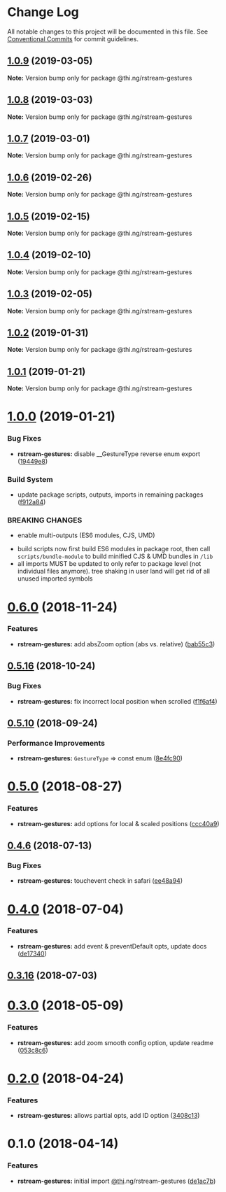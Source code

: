 # Change Log

All notable changes to this project will be documented in this file.
See [Conventional Commits](https://conventionalcommits.org) for commit guidelines.

## [1.0.9](https://github.com/thi-ng/umbrella/compare/@thi.ng/rstream-gestures@1.0.8...@thi.ng/rstream-gestures@1.0.9) (2019-03-05)

**Note:** Version bump only for package @thi.ng/rstream-gestures





## [1.0.8](https://github.com/thi-ng/umbrella/compare/@thi.ng/rstream-gestures@1.0.7...@thi.ng/rstream-gestures@1.0.8) (2019-03-03)

**Note:** Version bump only for package @thi.ng/rstream-gestures





## [1.0.7](https://github.com/thi-ng/umbrella/compare/@thi.ng/rstream-gestures@1.0.6...@thi.ng/rstream-gestures@1.0.7) (2019-03-01)

**Note:** Version bump only for package @thi.ng/rstream-gestures





## [1.0.6](https://github.com/thi-ng/umbrella/compare/@thi.ng/rstream-gestures@1.0.5...@thi.ng/rstream-gestures@1.0.6) (2019-02-26)

**Note:** Version bump only for package @thi.ng/rstream-gestures





## [1.0.5](https://github.com/thi-ng/umbrella/compare/@thi.ng/rstream-gestures@1.0.4...@thi.ng/rstream-gestures@1.0.5) (2019-02-15)

**Note:** Version bump only for package @thi.ng/rstream-gestures





## [1.0.4](https://github.com/thi-ng/umbrella/compare/@thi.ng/rstream-gestures@1.0.3...@thi.ng/rstream-gestures@1.0.4) (2019-02-10)

**Note:** Version bump only for package @thi.ng/rstream-gestures





## [1.0.3](https://github.com/thi-ng/umbrella/compare/@thi.ng/rstream-gestures@1.0.2...@thi.ng/rstream-gestures@1.0.3) (2019-02-05)

**Note:** Version bump only for package @thi.ng/rstream-gestures





## [1.0.2](https://github.com/thi-ng/umbrella/compare/@thi.ng/rstream-gestures@1.0.1...@thi.ng/rstream-gestures@1.0.2) (2019-01-31)

**Note:** Version bump only for package @thi.ng/rstream-gestures





## [1.0.1](https://github.com/thi-ng/umbrella/compare/@thi.ng/rstream-gestures@1.0.0...@thi.ng/rstream-gestures@1.0.1) (2019-01-21)

**Note:** Version bump only for package @thi.ng/rstream-gestures





# [1.0.0](https://github.com/thi-ng/umbrella/compare/@thi.ng/rstream-gestures@0.6.9...@thi.ng/rstream-gestures@1.0.0) (2019-01-21)


### Bug Fixes

* **rstream-gestures:** disable __GestureType reverse enum export ([19449e8](https://github.com/thi-ng/umbrella/commit/19449e8))


### Build System

* update package scripts, outputs, imports in remaining packages ([f912a84](https://github.com/thi-ng/umbrella/commit/f912a84))


### BREAKING CHANGES

* enable multi-outputs (ES6 modules, CJS, UMD)

- build scripts now first build ES6 modules in package root, then call
  `scripts/bundle-module` to build minified CJS & UMD bundles in `/lib`
- all imports MUST be updated to only refer to package level
  (not individual files anymore). tree shaking in user land will get rid of
  all unused imported symbols


# [0.6.0](https://github.com/thi-ng/umbrella/compare/@thi.ng/rstream-gestures@0.5.18...@thi.ng/rstream-gestures@0.6.0) (2018-11-24)


### Features

* **rstream-gestures:** add absZoom option (abs vs. relative) ([bab55c3](https://github.com/thi-ng/umbrella/commit/bab55c3))


## [0.5.16](https://github.com/thi-ng/umbrella/compare/@thi.ng/rstream-gestures@0.5.15...@thi.ng/rstream-gestures@0.5.16) (2018-10-24)


### Bug Fixes

* **rstream-gestures:** fix incorrect local position when scrolled ([f1f6af4](https://github.com/thi-ng/umbrella/commit/f1f6af4))


<a name="0.5.10"></a>
## [0.5.10](https://github.com/thi-ng/umbrella/compare/@thi.ng/rstream-gestures@0.5.9...@thi.ng/rstream-gestures@0.5.10) (2018-09-24)


### Performance Improvements

* **rstream-gestures:** `GestureType` => const enum ([8e4fc90](https://github.com/thi-ng/umbrella/commit/8e4fc90))


<a name="0.5.0"></a>
# [0.5.0](https://github.com/thi-ng/umbrella/compare/@thi.ng/rstream-gestures@0.4.18...@thi.ng/rstream-gestures@0.5.0) (2018-08-27)


### Features

* **rstream-gestures:** add options for local & scaled positions ([ccc40a9](https://github.com/thi-ng/umbrella/commit/ccc40a9))


<a name="0.4.6"></a>
## [0.4.6](https://github.com/thi-ng/umbrella/compare/@thi.ng/rstream-gestures@0.4.5...@thi.ng/rstream-gestures@0.4.6) (2018-07-13)


### Bug Fixes

* **rstream-gestures:** touchevent check in safari ([ee48a94](https://github.com/thi-ng/umbrella/commit/ee48a94))


<a name="0.4.0"></a>
# [0.4.0](https://github.com/thi-ng/umbrella/compare/@thi.ng/rstream-gestures@0.3.16...@thi.ng/rstream-gestures@0.4.0) (2018-07-04)


### Features

* **rstream-gestures:** add event & preventDefault opts, update docs ([de17340](https://github.com/thi-ng/umbrella/commit/de17340))




<a name="0.3.16"></a>
## [0.3.16](https://github.com/thi-ng/umbrella/compare/@thi.ng/rstream-gestures@0.3.15...@thi.ng/rstream-gestures@0.3.16) (2018-07-03)


<a name="0.3.0"></a>
# [0.3.0](https://github.com/thi-ng/umbrella/compare/@thi.ng/rstream-gestures@0.2.5...@thi.ng/rstream-gestures@0.3.0) (2018-05-09)


### Features

* **rstream-gestures:** add zoom smooth config option, update readme ([053c8c6](https://github.com/thi-ng/umbrella/commit/053c8c6))


<a name="0.2.0"></a>
# [0.2.0](https://github.com/thi-ng/umbrella/compare/@thi.ng/rstream-gestures@0.1.9...@thi.ng/rstream-gestures@0.2.0) (2018-04-24)


### Features

* **rstream-gestures:** allows partial opts, add ID option ([3408c13](https://github.com/thi-ng/umbrella/commit/3408c13))


<a name="0.1.0"></a>
# 0.1.0 (2018-04-14)


### Features

* **rstream-gestures:** initial import [@thi](https://github.com/thi).ng/rstream-gestures ([de1ac7b](https://github.com/thi-ng/umbrella/commit/de1ac7b))
